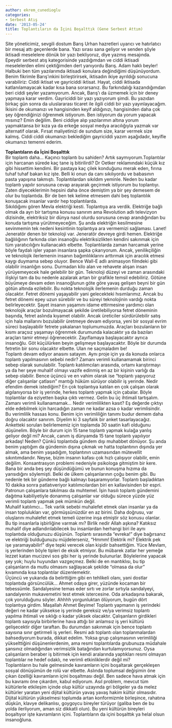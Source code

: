 ```yaml
---
author: ekrem_cunedioglu
categories:
- Serbest Atış
date: '2013-05-24'
title: Toplantıların da İçini Boşalttık (Gene Serbest Attım)
---
```


Site yöneticimiz, sevgili dostum Barış Urhan hazretleri uyarıcı ve hatırlatıcı bir mesaj attı geçenlerde bana. Yazı sırası sana geliyor ve senden şöyle iktisadi meselelere dönük bir yazı bekliyoruz, diye yazmış mesajında. Epeydir serbest atış kategorisinde yazdığımdan ve ciddi iktisadi meselelerden elimi çektiğimden dert yanıyordu Barış. Adam haklı beyler! Halbuki ben tüm yazılarımda iktisadi konulara değindiğimi düşünüyordum. Benim fikrimle Barış’ınkini birleştirirsek, iktisadın ikiye ayrıldığı sonucuna varabiliriz: Ciddi iktisat ve gayriciddi iktisat. Hayat, ciddi iktisada katlanılamayacak kadar kısa bana sorarsanız. Bu farkındalığı kazandığımdan beri ciddi şeyler yazamıyorum. Ancak, Barış’ı da üzmemek için bir deney yapmaya karar verdim. Gayriciddi bir yazı yazıyorum şimdi. Bu yazıdan birkaç gün sonra da uluslararası ticaret ile ilgili ciddi bir yazı yayınlayacağım. İkisini de okumanızı ve hangisinden keyif aldığınızı, hangisinden daha çok şey öğrendiğinizi öğrenmek istiyorum. Ben istiyorum da yorum yapacak mısınız? Emin değilim. Beni ciddiye alıp yazılarımın altına yorum yapmaktansa bir kıza ya da erkeğe sosyal medya aracılığıyla yazmak var alternatif olarak. Fırsat maliyetinizi de sundum size, karar vermek size kalmış. Ciddi ciddi okumanızı beklediğim gayriciddi yazım aşağıdadır, keyifle okumanızı temenni ederim.  
  
**Toplantıların da İçini Boşalttık**   
Bir toplantı daha… Kaçıncı toplantı bu sahiden? Artık saymıyorum.Toplantılar için harcanan sürede kaç tane iş bitirilirdi? Dr Oetker reklamındaki küçük kız gibi hissettim kendimi. Bir pastaya kaç çilek konduğunu merak eden, fırına tuhaf tuhaf bakan kız işte. Belli ki onun da canı sıkılıyordu ve babasının pasta yapışına takmıştı. Toplantılardan sıkıldım yeminle. Neden bu kadar toplantı yapılır sorusuna cevap arayarak geçirmek istiyorum bu toplantıyı. Zaten diyeceklerimin hepsini daha önce demiştim ya bir şey demesem de olur bu toplantıda. Bir de ben tek kelime etmesem dahi beş toplantılık konuşacak insanlar vardır hep toplantılarda.  
Sıkıldığımı gören Mevla elektriği kesti. Toplantıya ara verdik. Elektriğe bağlı olmak da ayrı bir tartışma konusu sanırım ama Revolution adlı televizyon dizisinde, elektriksiz bir dünya nasıl olurdu sorusuna cevap arandığından bu konuda tartışma yürütmeyeceğim. Şu anda elektriğin kesilmesine sevinmemin tek nedeni kesintinin toplantıya ara vermemizi sağlaması. Lanet! Jeneratör denen bir teknoloji var. Jeneratör devreye girdi hemen. Elektriğe bağlılığının farkında olan insanoğlu elektriksizlikten kendini sakınmak için tüm yaratıcılığını kullanacaktı elbette. Toplantılarda zaman harcamak yerine böyle faydalı işler yapan insanlara şapka çıkarıyorum. Ancak, yenilikçiliğin ve teknolojik ilerlemenin insanın bağımlılıklarını arttırmak için aracılık etmesi kaygı duymama sebep oluyor. Bence Wall-E adlı animasyon filmdeki gibi olabilir insanlığın sonu. Durmadan kilo alan ve rehavete alışan insan yürüyemeyecek hale gelebilir bir gün. Teknoloji düzeyi ve zaman arasındaki ilişkiyi tam da bu nedenle azalarak artan bir grafikle temsil edebiliriz. Götüne büyümeye devam eden insanoğlunun göte göre yavaş gelişen beyni bir gün götün altında ezilebilir. Bu nokta teknolojik ilerlemenin durduğu zaman olacaktır. Fetret dönemi yaşayabilir yani gelecekteki hısımlarımız. Ancak bu fetret dönemi epey uzun sürebilir ve bu süreyi teknolojinin vardığı nokta belirleyecektir. Şayet insanın yaşamını idame ettirmesine yardımcı olan teknolojik araçlar bozulmayacak şekilde üretilebiliyorsa fetret döneminin başında, fetret aslında kıyamet olabilir. Ancak üreticiler sürdürülebilir satış için hala mallarını bozulabilir üretmeye devam ediyorsa, yeni bir sosyal evrim süreci başlayabilir fetrete yakalanan toplumumuzda. Araçları bozulanların bir kısmı araçsız yaşamayı öğrenmek durumunda kalacaktır ya da bazıları araçları tamir etmeyi öğrenecektir. Zayıflamaya başlayacaktır ayrıca insanoğlu. Göt küçülürken beyin gelişmeye başlayacaktır. Böyle bir durumda fetretin bir sonu olacaktır elbette. Ulan ne saçmaladım be!  
Toplantı devam ediyor anasını satayım. Aynı proje için ya da konuda onlarca toplantı yapılmasının sebebi nedir? Zamanı verimli kullanamamak birinci sebep olarak sunulabilir. Toplantı katılımcıları arasında, ortamı karıştırmayı ya da her şeye muhalif olmayı vazife edinmiş en az bir kişinin varlığı da sebep olabilir. Bence üçüncü ve en vahim olarak ise “toplantı yapıyoruz diğer çalışanlar çatlasın” mantığı hüküm sürüyor olabilir iş yerinde. Nedir efendim demek istediğim? En çok toplantıya katılan en çok çalışan olarak algılanıyorsa bir iş yerinde, herkes toplantı yapmak için çabalar. Böyle toplantılar da eziyetten başka çıktı vermez. Gelin bu üç ihtimali tartışalım.  
Zamanı verimli kullanamamak… Nedir verimlilikten kasıt? Eş değerde çıktıyı elde edebilmek için harcadığın zaman ne kadar azsa o kadar verimlisindir. Bu verimlilik hassas konu. Benim için verimliliğin tanımı budur demem daha doğru olacaktır sanırım. Diyelim ki 3 sayfalık bir anket tasarlayacağız. Anketteki soruları belirlememiz için toplamda 30 saatin kafi olduğunu düşünelim. Böyle bir durum için 15 tane toplantı yapmak kulağa yanlış geliyor değil mi? Ancak, canım iş dünyamda 15 tane toplantı yapılıyor arkadaş! Neden? Çünkü toplantıda gündem dışı muhabbet dönüyor. Şu anda benim yaptığım da gündemin dışına çıkmak ve hatta toplantının dışında yer almak, ama benim yaşadığım, toplantının uzamasından mütevellit sıkıntımdandır. Neyse, bizim insanın kafası çok hızlı çalışıyor olabilir, emin değilim. Konsantrasyon problemi nedeniyle psikologa gitmiştim bir kere. Bana bir anda beş şey düşündüğümü ve bunun konuşma hızıma da yansıdığını söylemişti. Belki de ülkem çalışanlarının çoğu benim gibi. Bu nedenle tek bir gündeme bağlı kalmayı başaramıyorlar. Toplantı başladıktan 10 dakika sonra patlatıveriyor katılımcılardan biri en kallavisinden bir espri. Patronun çalışanlara takılması da muhtemel. İşin hasılı toplantı gündemini dağıtma kabiliyetiyle donanmış çalışanlar var olduğu sürece yüzde yüz verimli toplantı yapmak pek mümkün değil.  
Muhalif katılımcı… Tek varlık sebebi muhalefet etmek olan insanlar ya da insan toplulukları var, görmüşsünüzdür en az birini. Daha doğrusu, var oluşlarını muhalefet etmek temeli üzerine inşa etmiştir söz konusu olanlar. Bu tip insanlarla işbirliğine varmak mı? Birlik nedir Allah aşkına? Katıksız muhalif diye adlandırılabilecek bu insanlardan herhangi biri ile aynı toplantıda olduğunuzu düşünün. Toplantı sırasında “evreka!” diye bağırsanız ve elektriği bulduğunuzu müjdelerseniz, “Hmmm! Elektrik mi? Elektrik pek işe yaramayabilir!” diye tepki verecek olan kişidir bahsettiğim. Yüce Mevlam, iş yerlerinden böyle tipleri de eksik etmiyor. Bu mübarek zatlar her yemeğe lezzet katan mucizevi sos gibi her iş yerinde bulunurlar. Böylelerine yapacak şey yok; huylu huyundan vazgeçmez. Belki de en mantıklısı, bu tip çalışanların da mutlu olmasını sağlayacak şekilde “olmasa da olur” kıvamında kısa toplantılar düzenlemektir.  
Üçüncü ve yukarıda da belirttiğim gibi en tehlikeli olanı, yani dostlar toplantıda görsüncülük… Ahmet odaya girer, yüzünde kocaman bir tebessümle. Sandalyesine temas eder sırtı ve zorlar sırtıyla sandalyeyi, sandalyenin mukavemetini test etmek istercesine. Oda arkadaşına bakarak, çok yorulduğunu söyler. Ahhhh yorgunluktan ölüyorum, bugün dört toplantıya girdim. Maşallah Ahmet Beyime! Toplantı yapmanın iş yerindeki değeri ne kadar yüksekse iş yerinde gereksiz ve/ya verimsiz toplantı yapılma ihtimali ve sıklığı o kadar yüksek olacaktır. Çalışanların girdikleri toplantı sayısıyla birbirlerine hava attığı bir anlamsız iş yeri kültürü gelişecektir diğer taraftan. Bu durumdan sakınmak için bence toplantı sayısına sınır getirmeli iş yerleri. Resmi adı toplantı olan toplanmalardan bahsediyorum burada, dikkat edelim. Yoksa grup çalışmasının verimliliği yükselttiğini düşünenlerdenim, ama resmi toplantılarda grubunuza müdahale şansınız olmadığından verimsizlik batağından kurtulamıyorsunuz. Oysa çalışanların beraber iş bitirmek için kendi aralarında yaptıkları resmi olmayan toplantılar ne hedef odaklı, ne verimli etkinliklerdir değil mi?  
Toplantıların bu hale gelmesinde kavramların içini boşaltarak gerçekleşen sosyal dönüşümün de rolü var elbette. Aslında toplumsal değişimin öne çıkan özelliği kavramların içini boşaltması değil. Ben sadece hava atmak için bu kavramı öne çıkardım, kabul ediyorum. Asıl problem, mevcut tüm kültürlerle etkileşim içinde olup kültür uzayında gri bölgeler ya da melez kültürler yaratan yeni dijital kültürün yavaş yavaş hakim kültür olmasıdır. Dijital kültürün yükselmesi toplumda artan konformizmle birleşince, rahatına düşkün, klavye delikanlısı, goygoycu bireyler türüyor (galiba ben de bu yolda ilerliyorum, aman siz dikkatli olun). Bu yeni kültürün bireyleri boşaltıyor işte kavramların içini. Toplantıların da içini boşalttık ya helal olsun insanoğluna.